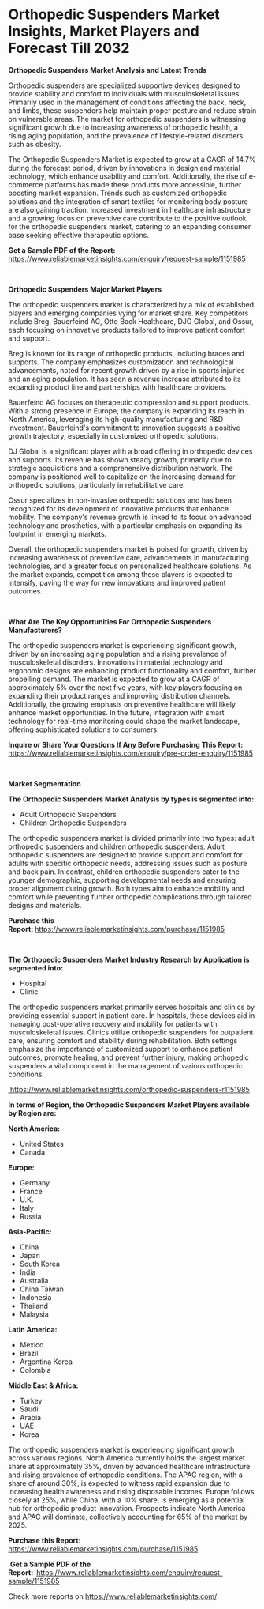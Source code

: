 <p><h1>Orthopedic Suspenders Market Insights, Market Players and Forecast Till 2032</h1></p><p><strong>Orthopedic Suspenders Market Analysis and Latest Trends</strong></p>
<p><p>Orthopedic suspenders are specialized supportive devices designed to provide stability and comfort to individuals with musculoskeletal issues. Primarily used in the management of conditions affecting the back, neck, and limbs, these suspenders help maintain proper posture and reduce strain on vulnerable areas. The market for orthopedic suspenders is witnessing significant growth due to increasing awareness of orthopedic health, a rising aging population, and the prevalence of lifestyle-related disorders such as obesity.</p><p>The Orthopedic Suspenders Market is expected to grow at a CAGR of 14.7% during the forecast period, driven by innovations in design and material technology, which enhance usability and comfort. Additionally, the rise of e-commerce platforms has made these products more accessible, further boosting market expansion. Trends such as customized orthopedic solutions and the integration of smart textiles for monitoring body posture are also gaining traction. Increased investment in healthcare infrastructure and a growing focus on preventive care contribute to the positive outlook for the orthopedic suspenders market, catering to an expanding consumer base seeking effective therapeutic options.</p></p>
<p><strong>Get a Sample PDF of the Report:&nbsp;</strong> <a href="https://www.reliablemarketinsights.com/enquiry/request-sample/1151985?utm_campaign=3018&utm_medium=2&utm_source=Github&utm_content=ia&utm_term=05032025&utm_id=orthopedic-suspenders">https://www.reliablemarketinsights.com/enquiry/request-sample/1151985</a></p>
<p>&nbsp;</p>
<p><strong>Orthopedic Suspenders Major Market Players</strong></p>
<p><p>The orthopedic suspenders market is characterized by a mix of established players and emerging companies vying for market share. Key competitors include Breg, Bauerfeind AG, Otto Bock Healthcare, DJO Global, and Ossur, each focusing on innovative products tailored to improve patient comfort and support.</p><p>Breg is known for its range of orthopedic products, including braces and supports. The company emphasizes customization and technological advancements, noted for recent growth driven by a rise in sports injuries and an aging population. It has seen a revenue increase attributed to its expanding product line and partnerships with healthcare providers.</p><p>Bauerfeind AG focuses on therapeutic compression and support products. With a strong presence in Europe, the company is expanding its reach in North America, leveraging its high-quality manufacturing and R&D investment. Bauerfeind's commitment to innovation suggests a positive growth trajectory, especially in customized orthopedic solutions.</p><p>DJ Global is a significant player with a broad offering in orthopedic devices and supports. Its revenue has shown steady growth, primarily due to strategic acquisitions and a comprehensive distribution network. The company is positioned well to capitalize on the increasing demand for orthopedic solutions, particularly in rehabilitative care.</p><p>Ossur specializes in non-invasive orthopedic solutions and has been recognized for its development of innovative products that enhance mobility. The company's revenue growth is linked to its focus on advanced technology and prosthetics, with a particular emphasis on expanding its footprint in emerging markets.</p><p>Overall, the orthopedic suspenders market is poised for growth, driven by increasing awareness of preventive care, advancements in manufacturing technologies, and a greater focus on personalized healthcare solutions. As the market expands, competition among these players is expected to intensify, paving the way for new innovations and improved patient outcomes.</p></p>
<p>&nbsp;</p>
<p><strong>What Are The Key Opportunities For Orthopedic Suspenders Manufacturers?</strong></p>
<p><p>The orthopedic suspenders market is experiencing significant growth, driven by an increasing aging population and a rising prevalence of musculoskeletal disorders. Innovations in material technology and ergonomic designs are enhancing product functionality and comfort, further propelling demand. The market is expected to grow at a CAGR of approximately 5% over the next five years, with key players focusing on expanding their product ranges and improving distribution channels. Additionally, the growing emphasis on preventive healthcare will likely enhance market opportunities. In the future, integration with smart technology for real-time monitoring could shape the market landscape, offering sophisticated solutions to consumers.</p></p>
<p><strong>Inquire or Share Your Questions If Any Before Purchasing This Report:</strong> <a href="https://www.reliablemarketinsights.com/enquiry/pre-order-enquiry/1151985?utm_campaign=3018&utm_medium=2&utm_source=Github&utm_content=ia&utm_term=05032025&utm_id=orthopedic-suspenders">https://www.reliablemarketinsights.com/enquiry/pre-order-enquiry/1151985</a></p>
<p>&nbsp;</p>
<p><strong>Market Segmentation</strong></p>
<p><strong>The Orthopedic Suspenders Market Analysis by types is segmented into:</strong></p>
<p><ul><li>Adult Orthopedic Suspenders</li><li>Children Orthopedic Suspenders</li></ul></p>
<p><p>The orthopedic suspenders market is divided primarily into two types: adult orthopedic suspenders and children orthopedic suspenders. Adult orthopedic suspenders are designed to provide support and comfort for adults with specific orthopedic needs, addressing issues such as posture and back pain. In contrast, children orthopedic suspenders cater to the younger demographic, supporting developmental needs and ensuring proper alignment during growth. Both types aim to enhance mobility and comfort while preventing further orthopedic complications through tailored designs and materials.</p></p>
<p><strong>Purchase this Report:&nbsp;</strong><a href="https://www.reliablemarketinsights.com/purchase/1151985?utm_campaign=3018&utm_medium=2&utm_source=Github&utm_content=ia&utm_term=05032025&utm_id=orthopedic-suspenders">https://www.reliablemarketinsights.com/purchase/1151985</a></p>
<p>&nbsp;</p>
<p><strong>The Orthopedic Suspenders Market Industry Research by Application is segmented into:</strong></p>
<p><ul><li>Hospital</li><li>Clinic</li></ul></p>
<p><p>The orthopedic suspenders market primarily serves hospitals and clinics by providing essential support in patient care. In hospitals, these devices aid in managing post-operative recovery and mobility for patients with musculoskeletal issues. Clinics utilize orthopedic suspenders for outpatient care, ensuring comfort and stability during rehabilitation. Both settings emphasize the importance of customized support to enhance patient outcomes, promote healing, and prevent further injury, making orthopedic suspenders a vital component in the management of various orthopedic conditions.</p></p>
<p><a href="https://www.reliablemarketinsights.com/orthopedic-suspenders-r1151985?utm_campaign=3018&utm_medium=2&utm_source=Github&utm_content=ia&utm_term=05032025&utm_id=orthopedic-suspenders">&nbsp;https://www.reliablemarketinsights.com/orthopedic-suspenders-r1151985</a></p>
<p><strong>In terms of Region, the Orthopedic Suspenders Market Players available by Region are:</strong></p>
<p>
    <p> <strong> North America: </strong>
        <ul>
            <li>United States</li>
            <li>Canada</li>
        </ul>
        </p> 
    <p> <strong> Europe: </strong>
        <ul>
            <li>Germany</li>
            <li>France</li>
            <li>U.K.</li>
            <li>Italy</li>
            <li>Russia</li>
        </ul>
        </p> 
    <p> <strong> Asia-Pacific: </strong>
        <ul>
            <li>China</li>
            <li>Japan</li>
            <li>South Korea</li>
            <li>India</li>
            <li>Australia</li>
            <li>China Taiwan</li>
            <li>Indonesia</li>
            <li>Thailand</li>
            <li>Malaysia</li>
        </ul>
        </p> 
    <p> <strong> Latin America: </strong>
        <ul>
            <li>Mexico</li>
            <li>Brazil</li>
            <li>Argentina Korea</li>
            <li>Colombia</li>
        </ul>
        </p> 
    <p> <strong> Middle East & Africa: </strong>
        <ul>
            <li>Turkey</li>
            <li>Saudi</li>
            <li>Arabia</li>
            <li>UAE</li>
            <li>Korea</li>
        </ul>
    </p>
    </p>
<p><p>The orthopedic suspenders market is experiencing significant growth across various regions. North America currently holds the largest market share at approximately 35%, driven by advanced healthcare infrastructure and rising prevalence of orthopedic conditions. The APAC region, with a share of around 30%, is expected to witness rapid expansion due to increasing health awareness and rising disposable incomes. Europe follows closely at 25%, while China, with a 10% share, is emerging as a potential hub for orthopedic product innovation. Prospects indicate North America and APAC will dominate, collectively accounting for 65% of the market by 2025.</p></p>
<p><strong>Purchase this Report: </strong><a href="https://www.reliablemarketinsights.com/purchase/1151985?utm_campaign=3018&utm_medium=2&utm_source=Github&utm_content=ia&utm_term=05032025&utm_id=orthopedic-suspenders">https://www.reliablemarketinsights.com/purchase/1151985</a></p>
<p>&nbsp;<strong>Get a Sample PDF of the Report:&nbsp;&nbsp;</strong><a href="https://www.reliablemarketinsights.com/enquiry/request-sample/1151985?utm_campaign=3018&utm_medium=2&utm_source=Github&utm_content=ia&utm_term=05032025&utm_id=orthopedic-suspenders">https://www.reliablemarketinsights.com/enquiry/request-sample/1151985</a></p>
<p><strong></strong></p>
<p>Check more reports on <a href="https://www.reliablemarketinsights.com/?utm_campaign=3018&utm_medium=2&utm_source=Github&utm_content=ia&utm_term=05032025&utm_id=orthopedic-suspenders">https://www.reliablemarketinsights.com/</a></p>